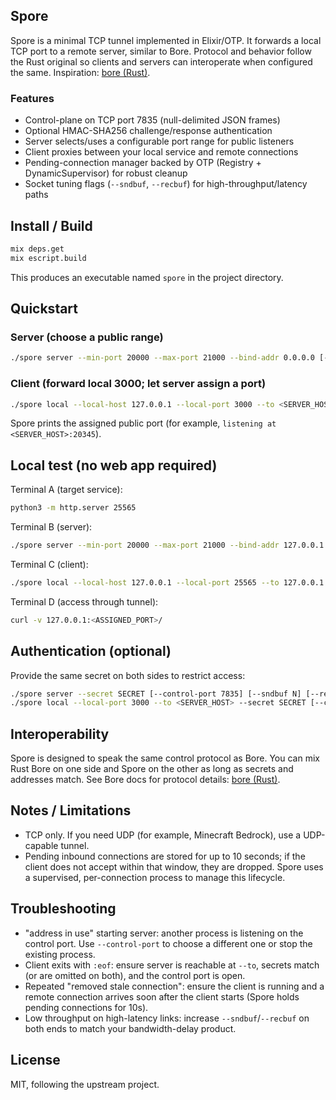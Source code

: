 ## Spore

Spore is a minimal TCP tunnel implemented in Elixir/OTP. It forwards a local TCP port to a remote server, similar to Bore. Protocol and behavior follow the Rust original so clients and servers can interoperate when configured the same. Inspiration: [bore (Rust)](https://github.com/ekzhang/bore).

### Features
- Control-plane on TCP port 7835 (null-delimited JSON frames)
- Optional HMAC-SHA256 challenge/response authentication
- Server selects/uses a configurable port range for public listeners
- Client proxies between your local service and remote connections
- Pending-connection manager backed by OTP (Registry + DynamicSupervisor) for robust cleanup
- Socket tuning flags (`--sndbuf`, `--recbuf`) for high-throughput/latency paths

## Install / Build
```bash
mix deps.get
mix escript.build
```
This produces an executable named `spore` in the project directory.

## Quickstart
### Server (choose a public range)
```bash
./spore server --min-port 20000 --max-port 21000 --bind-addr 0.0.0.0 [--control-port 7835] [--sndbuf 1048576] [--recbuf 1048576]
```

### Client (forward local 3000; let server assign a port)
```bash
./spore local --local-host 127.0.0.1 --local-port 3000 --to <SERVER_HOST> --port 0 [--control-port 7835] [--sndbuf 1048576] [--recbuf 1048576]
```
Spore prints the assigned public port (for example, `listening at <SERVER_HOST>:20345`).

## Local test (no web app required)
Terminal A (target service):
```bash
python3 -m http.server 25565
```
Terminal B (server):
```bash
./spore server --min-port 20000 --max-port 21000 --bind-addr 127.0.0.1 [--control-port 7835] [--sndbuf 1048576] [--recbuf 1048576]
```
Terminal C (client):
```bash
./spore local --local-host 127.0.0.1 --local-port 25565 --to 127.0.0.1 --port 0 [--control-port 7835] [--sndbuf 1048576] [--recbuf 1048576]
```
Terminal D (access through tunnel):
```bash
curl -v 127.0.0.1:<ASSIGNED_PORT>/
```

## Authentication (optional)
Provide the same secret on both sides to restrict access:
```bash
./spore server --secret SECRET [--control-port 7835] [--sndbuf N] [--recbuf N]
./spore local --local-port 3000 --to <SERVER_HOST> --secret SECRET [--control-port 7835] [--sndbuf N] [--recbuf N]
```

## Interoperability
Spore is designed to speak the same control protocol as Bore. You can mix Rust Bore on one side and Spore on the other as long as secrets and addresses match. See Bore docs for protocol details: [bore (Rust)](https://github.com/ekzhang/bore).

## Notes / Limitations
- TCP only. If you need UDP (for example, Minecraft Bedrock), use a UDP-capable tunnel.
- Pending inbound connections are stored for up to 10 seconds; if the client does not accept within that window, they are dropped. Spore uses a supervised, per-connection process to manage this lifecycle.

## Troubleshooting
- "address in use" starting server: another process is listening on the control port. Use `--control-port` to choose a different one or stop the existing process.
- Client exits with `:eof`: ensure server is reachable at `--to`, secrets match (or are omitted on both), and the control port is open.
- Repeated "removed stale connection": ensure the client is running and a remote connection arrives soon after the client starts (Spore holds pending connections for 10s).
- Low throughput on high-latency links: increase `--sndbuf`/`--recbuf` on both ends to match your bandwidth-delay product.

## License
MIT, following the upstream project.


